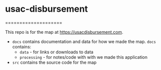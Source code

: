 # usac-disbursement
====================

This repo is for the map at https://usacdisbursement.com.

- `docs` contains documentation and data for how we made the map.  `docs` contains:
    - `data` - for links or downloads to data
    - `processing` - for notes/code with with we made this application
- `src` contains the source code for the map

